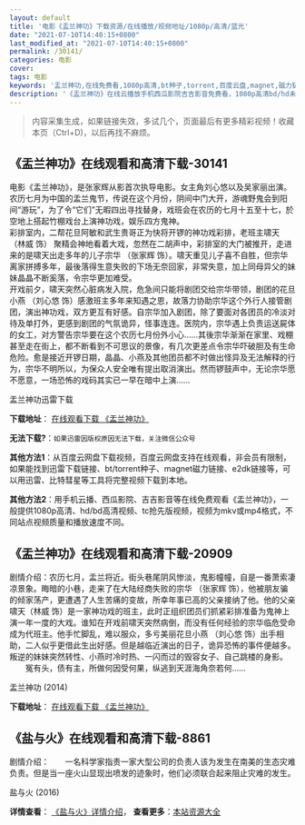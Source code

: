 ```yaml
---
layout: default
title: '电影《盂兰神功》下载资源/在线播放/视频地址/1080p/高清/蓝光'
date: "2021-07-10T14:40:15+0800"
last_modified_at: "2021-07-10T14:40:15+0800"
permalink: /30141/
categories: 电影
cover:
tags: 电影
keywords: '盂兰神功,在线免费看,1080p高清,bt种子,torrent,百度云盘,magnet,磁力链,迅雷下载资源'
description: '《盂兰神功》在线云播放手机西瓜影院吉吉影音免费看，1080p高清bd/hd未删减完整版和tc抢先枪版，mkv/mp4格式，附带bt/torrent种子、magnet/磁力链、百度云盘、网盘资源迅雷下载链接'
---
```


>内容采集生成，如果链接失效，多试几个，页面最后有更多精彩视频！收藏本页（Ctrl+D)，以后再找不麻烦。


## 《盂兰神功》在线观看和高清下载-30141

电影《盂兰神功》，是张家辉从影首次执导电影。女主角刘心悠以及吴家丽出演。<br />农历七月为中国的盂兰鬼节，传说在这个月份，阴间中门大开，游魂野鬼会到阳间&ldquo;游玩”，为了令“它们”无暇四出寻找替身，戏班会在农历的七月十五至十七，於空地上搭起竹棚戏台上演神功戏，娱乐四方鬼神。<br />彩排室内，二帮花旦阿敏和武生贵哥正为快将开锣的神功戏彩排，老班主啸天 （林威 饰） 聚精会神地看着大戏，忽然在二胡声中，彩排室的大门被推开，走进来的是啸天出走多年的儿子宗华 （张家辉 饰）。啸天重见儿子喜不自胜，但宗华离家拼搏多年，最後落得生意失败的下场无奈回家，非常失意，加上同母异父的妹妹晶晶不断奚落，令宗华更加难受。<br />开戏前夕，啸天突然心脏病发入院，危急间只能将剧团交给宗华带领，剧团的花旦小燕 （刘心悠 饰）感激班主多年来知遇之恩，故落力协助宗华这个外行人接管剧团，演出神功戏，双方更互有好感。自宗华加入剧团，除了要面对各团员的冷淡对待及单打外，更感到剧团的气氛诡异，怪事连连。医院内，宗华遇上负责运送屍体的女工，对方警告宗华要在这个农历七月份外小心&hellip;…其後宗华渐渐在家里、戏棚甚至走在街上，都不断看到不可思议的景像，有几次更差点令宗华吓破胆及有生命危险。愈是接近开锣日期，晶晶、小燕及其他团员都不时做出怪异及无法解释的行为，宗华不明所以，为保众人安全唯有提出取消演出。然而锣鼓声中，无论宗华愿不愿意，一场恐怖的戏码其实已一早在暗中上演……


盂兰神功迅雷下载

**下载地址**： [在线观看下载 《盂兰神功》](https://www.993dy.com//vod-detail-id-18525.html) 


**无法下载?**：`如果迅雷因版权原因无法下载，关注微信公众号 `

**其他方法1**：从百度云网盘下载视频，百度云网盘支持在线观看，非会员有限制，如果能找到迅雷下载链接、bt/torrent种子、magnet磁力链接、e2dk链接等，可以用迅雷、比特彗星等工具将完整视频下载到本地。

**其他方法2**：用手机云播、西瓜影院、吉吉影音等在线免费观看《盂兰神功》，一般提供1080p高清、hd/bd高清视频、tc抢先版视频，视频为mkv或mp4格式，不同站点视频质量和播放速度不同。


## 《盂兰神功》在线观看和高清下载-20909

剧情介绍：农历七月，盂兰将近。街头巷尾阴风惨淡，鬼影幢幢，自是一番萧索凄凉景象。晦暗的小巷，走来了在大陆经商失败的宗华 （张家辉 饰），他被朋友骗的倾家荡产，更遭遇了人生苦痛的变故，所幸年事已高的父亲接纳了他。他的父亲啸天（林威 饰）是一家神功戏的班主，此时正组织团员们抓紧彩排准备为鬼神上演一年一度的大戏。谁知在开戏前啸天突然病倒，而没有任何经验的宗华临危受命成为代班主。他手忙脚乱，难以服众，多亏美丽花旦小燕 （刘心悠 饰）出手相助，二人似乎更借此生出好感。但是越临近演出的日子，诡异恐怖的事件便越多。叛逆的妹妹突然转性、小燕时冷时热、一闪而过的毁容女子、自己跳楼的身影。  　　冤有头，债有主，所做何因受何果，纵逃到天涯海角奈若何……


盂兰神功 (2014)

**下载地址**： [在线观看下载 《盂兰神功》](https://www.btbtdy.me/btdy/dy1569.html) 


## 《盐与火》在线观看和高清下载-8861

剧情介绍：　　一名科学家指责一家大型公司的负责人该为发生在南美的生态灾难负责。但是当一座火山显现出喷发的迹象时，他们必须联合起来阻止灾难的发生。


盐与火 (2016)

**详情查看**： [《盐与火》详情介绍](/movie/8861/)， **查看更多**：[本站资源大全](/movie/t/all/)

